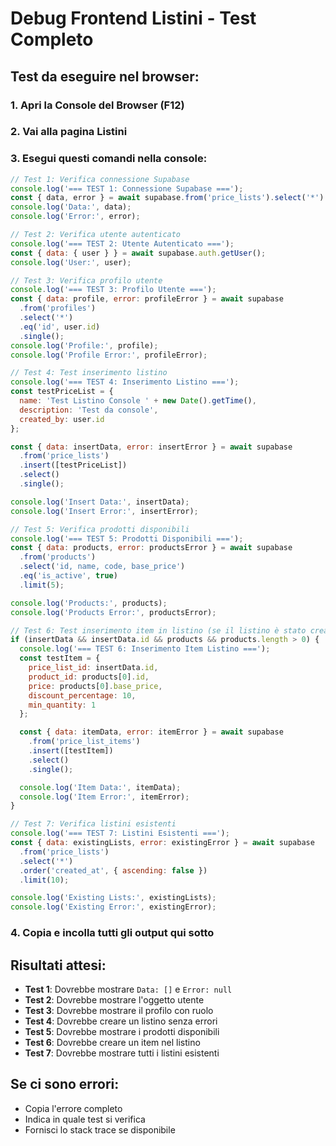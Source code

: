 # Debug Frontend Listini - Test Completo

## Test da eseguire nel browser:

### 1. Apri la Console del Browser (F12)
### 2. Vai alla pagina Listini
### 3. Esegui questi comandi nella console:

```javascript
// Test 1: Verifica connessione Supabase
console.log('=== TEST 1: Connessione Supabase ===');
const { data, error } = await supabase.from('price_lists').select('*').limit(1);
console.log('Data:', data);
console.log('Error:', error);

// Test 2: Verifica utente autenticato
console.log('=== TEST 2: Utente Autenticato ===');
const { data: { user } } = await supabase.auth.getUser();
console.log('User:', user);

// Test 3: Verifica profilo utente
console.log('=== TEST 3: Profilo Utente ===');
const { data: profile, error: profileError } = await supabase
  .from('profiles')
  .select('*')
  .eq('id', user.id)
  .single();
console.log('Profile:', profile);
console.log('Profile Error:', profileError);

// Test 4: Test inserimento listino
console.log('=== TEST 4: Inserimento Listino ===');
const testPriceList = {
  name: 'Test Listino Console ' + new Date().getTime(),
  description: 'Test da console',
  created_by: user.id
};

const { data: insertData, error: insertError } = await supabase
  .from('price_lists')
  .insert([testPriceList])
  .select()
  .single();

console.log('Insert Data:', insertData);
console.log('Insert Error:', insertError);

// Test 5: Verifica prodotti disponibili
console.log('=== TEST 5: Prodotti Disponibili ===');
const { data: products, error: productsError } = await supabase
  .from('products')
  .select('id, name, code, base_price')
  .eq('is_active', true)
  .limit(5);

console.log('Products:', products);
console.log('Products Error:', productsError);

// Test 6: Test inserimento item in listino (se il listino è stato creato)
if (insertData && insertData.id && products && products.length > 0) {
  console.log('=== TEST 6: Inserimento Item Listino ===');
  const testItem = {
    price_list_id: insertData.id,
    product_id: products[0].id,
    price: products[0].base_price,
    discount_percentage: 10,
    min_quantity: 1
  };

  const { data: itemData, error: itemError } = await supabase
    .from('price_list_items')
    .insert([testItem])
    .select()
    .single();

  console.log('Item Data:', itemData);
  console.log('Item Error:', itemError);
}

// Test 7: Verifica listini esistenti
console.log('=== TEST 7: Listini Esistenti ===');
const { data: existingLists, error: existingError } = await supabase
  .from('price_lists')
  .select('*')
  .order('created_at', { ascending: false })
  .limit(10);

console.log('Existing Lists:', existingLists);
console.log('Existing Error:', existingError);
```

### 4. Copia e incolla tutti gli output qui sotto

## Risultati attesi:
- **Test 1**: Dovrebbe mostrare `Data: []` e `Error: null`
- **Test 2**: Dovrebbe mostrare l'oggetto utente
- **Test 3**: Dovrebbe mostrare il profilo con ruolo
- **Test 4**: Dovrebbe creare un listino senza errori
- **Test 5**: Dovrebbe mostrare i prodotti disponibili
- **Test 6**: Dovrebbe creare un item nel listino
- **Test 7**: Dovrebbe mostrare tutti i listini esistenti

## Se ci sono errori:
- Copia l'errore completo
- Indica in quale test si verifica
- Fornisci lo stack trace se disponibile
